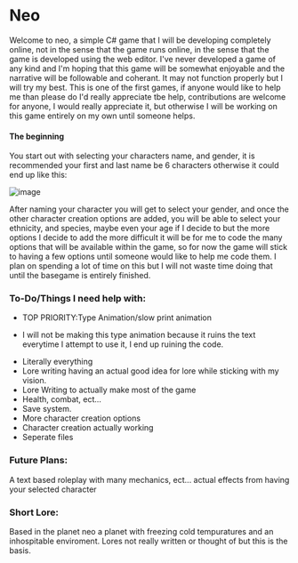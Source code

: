 # Neo
Welcome to neo, a simple C# game that I will be developing completely online, not in the sense that the game runs online, in the sense that the game is developed using the web editor. I've never developed a game of any kind and I'm hoping that this game will be somewhat enjoyable and the narrative will be followable and coherant. It may not function properly but I will try my best. This is one of the first games, if anyone would like to help me than please do I'd really appreciate tbe help, contributions are welcome for anyone, I would really appreciate it, but otherwise I will be working on this game entirely on my own until someone helps.

#### The beginning 
You start out with selecting your characters name, and gender, it is recommended your first and last name be 6 characters otherwise it could end up like this:

![image](https://github.com/DELUXEHUNTER/neo/assets/100684231/972a537c-0833-4070-8966-d3036b555923)

After naming your character you will get to select your gender, and once the other character creation options are added, you will be able to select your ethnicity, and species, maybe even your age if I decide to but the more options I decide to add the more difficult it will be for me to code the many options that will be available within the game, so for now the game will stick to having a few options until someone would like to help me code them. I plan on spending a lot of time on this but I will not waste time doing that until the basegame is entirely finished. 





### To-Do/Things I need help with:
* TOP PRIORITY:Type Animation/slow print animation
- I will not be making this type animation because it ruins the text everytime I attempt to use it, I end up ruining the code.
* Literally everything 
* Lore writing having an actual good idea for lore while sticking with my vision.
* Lore Writing to actually make most of the game
* Health, combat, ect...
* Save system.
* More character creation options
* Character creation actually working
* Seperate files

### Future Plans:
A text based roleplay with many mechanics, ect... actual effects from having your selected character


### Short Lore:
Based in the planet neo a planet with freezing cold tempuratures and an inhospitable enviroment. Lores not really written or thought of but this is the basis.
